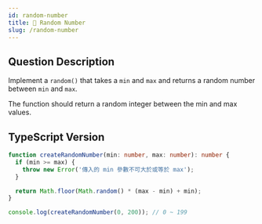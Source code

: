 ```yaml
---
id: random-number
title: 📄 Random Number
slug: /random-number
---
```


## Question Description

Implement a `random()` that takes a `min` and `max` and returns a random number between `min` and `max`.

The function should return a random integer between the min and max values.

## TypeScript Version

```ts
function createRandomNumber(min: number, max: number): number {
  if (min >= max) {
    throw new Error('傳入的 min 參數不可大於或等於 max');
  }

  return Math.floor(Math.random() * (max - min) + min);
}

console.log(createRandomNumber(0, 200)); // 0 ~ 199
```

